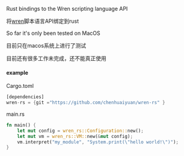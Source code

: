 Rust bindings to the Wren scripting language API

将[wren](https://github.com/wren-lang/wren)脚本语言API绑定到rust

So far it's only been tested on MacOS

目前只在macos系统上进行了测试

目前还有很多工作未完成，还不能真正使用

#### example

Cargo.toml
```rust
[dependencies]
wren-rs = {git ="https://github.com/chenhuaiyuan/wren-rs" }
```

main.rs
```rust
fn main() {
    let mut config = wren_rs::Configuration::new();
    let mut vm = wren_rs::VM::new(&mut config);
    vm.interpret("my_module", "System.print(\"hello world!\")");
}
```
